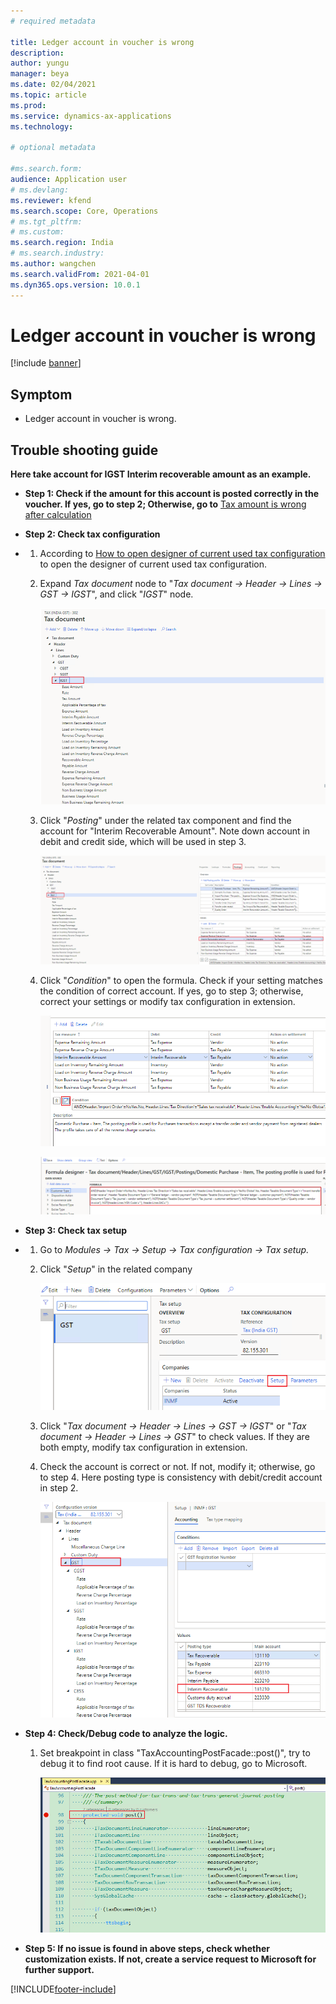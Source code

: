 ```yaml
---
# required metadata

title: Ledger account in voucher is wrong
description:
author: yungu
manager: beya
ms.date: 02/04/2021
ms.topic: article
ms.prod: 
ms.service: dynamics-ax-applications
ms.technology: 

# optional metadata

#ms.search.form:
audience: Application user
# ms.devlang: 
ms.reviewer: kfend
ms.search.scope: Core, Operations
# ms.tgt_pltfrm: 
# ms.custom: 
ms.search.region: India
# ms.search.industry: 
ms.author: wangchen
ms.search.validFrom: 2021-04-01
ms.dyn365.ops.version: 10.0.1
---
```




# Ledger account in voucher is wrong

[!include [banner](https://github.com/MicrosoftDocs/dynamics-365-unified-operations-public/blob/live/articles/finance/includes/banner.md)]

## **Symptom**

- Ledger account in voucher is wrong.

 

## **Trouble shooting guide**

**Here take account for IGST Interim recoverable amount as an example.**

- **Step 1: Check if the amount for this account is posted correctly in the voucher. If yes, go to step 2; Otherwise, go to** [Tax amount is wrong after calculation](./apac-ind-GST-troubleshooting-tax-amount-wrong-after-calculation.md)

- **Step 2: Check tax configuration**

- 1. According to [How to open designer of current used tax configuration](./apac-ind-GST-troubleshooting-open-designer-current-used-tax-configuration.md) to open the designer of current used tax configuration.

  2. Expand *Tax document* node to "*Tax document -> Header -> Lines -> GST ->      IGST*", and click "*IGST*" node.

     [![Direct taxes (tab)](./media/ledger-account-voucher-wrong-Picture1.png)](./media/ledger-account-voucher-wrong-Picture1.png)

  3. Click "*Posting*" under the related tax     component and find the account for "Interim Recoverable     Amount". Note down account in     debit and credit side, which will be used in step 3. 

     [![Direct taxes (tab)](./media/ledger-account-voucher-wrong-Picture2.png)](./media/ledger-account-voucher-wrong-Picture2.png)

  4. Click "*Condition*" to open the formula. Check if your setting matches the condition of correct account. If yes, go to step 3; otherwise, correct your settings or modify tax configuration in extension.

     [![Direct taxes (tab)](./media/ledger-account-voucher-wrong-Picture3.png)](./media/ledger-account-voucher-wrong-Picture3.png)

     [![Direct taxes (tab)](./media/ledger-account-voucher-wrong-Picture4.png)](./media/ledger-account-voucher-wrong-Picture4.png)

- **Step 3: Check tax setup**

- 1. Go to *Modules -> Tax -> Setup -> Tax configuration -> Tax setup.*

  2. Click "*Setup*" in the related company

     [![Direct taxes (tab)](./media/ledger-account-voucher-wrong-Picture5.png)](./media/ledger-account-voucher-wrong-Picture5.png)

  3. Click "*Tax document -> Header -> Lines -> GST -> IGST*" or "*Tax document -> Header -> Lines -> GST*" to check values. If they are both empty, modify tax configuration in extension.

  4. Check the account is correct or not. If not, modify it; otherwise, go to step 4. Here posting type is consistency with debit/credit account in step 2.

     [![Direct taxes (tab)](./media/ledger-account-voucher-wrong-Picture6.png)](./media/ledger-account-voucher-wrong-Picture6.png)

- **Step 4: Check/Debug code to analyze the logic.**

  1. Set breakpoint in class "TaxAccountingPostFacade::post()", try to debug it to find root cause. If it is hard to debug, go to Microsoft.

     [![Direct taxes (tab)](./media/ledger-account-voucher-wrong-Picture7.png)](./media/ledger-account-voucher-wrong-Picture7.png)

- **Step 5: If no issue is found in above steps, check whether customization exists. If not, create a service request to Microsoft for further support.**



[!INCLUDE[footer-include](https://github.com/MicrosoftDocs/dynamics-365-unified-operations-public/blob/live/articles/includes/footer-banner.md)]